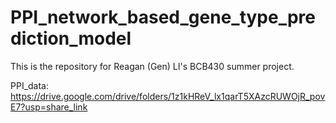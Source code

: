 # PPI_network_based_gene_type_prediction_model
This is the repository for Reagan (Gen) LI's BCB430 summer project.

PPI_data: https://drive.google.com/drive/folders/1z1kHReV_lx1qarT5XAzcRUWOjR_povE7?usp=share_link
